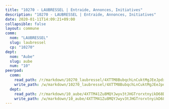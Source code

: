 ```yaml
---
title: "10270 - LAUBRESSEL | Entraide, Annonces, Initiatives"
description: "10270 - LAUBRESSEL | Entraide, Annonces, Initiatives"
date: 2020-01-11T14:09:21+09:00
collapsible: false
layout: commune
comm:
  nom: "LAUBRESSEL"
  slug: laubressel
  cp: "10270"
dept:
  nom: "Aube"
  slug: aube
  num: "10"
peerpad:
  comm:
    read_path: /r/markdown/10270_laubressel/4XTTM8BubqchLnCuktMgJEeJpdxQrp3nEZ7okoeejUcJ2B4a9
    write_path: /w/markdown/10270_laubressel/4XTTM8BubqchLnCuktMgJEeJpdxQrp3nEZ7okoeejUcJ2B4a9-K3TgULangwu7hTdebCbzEsgymNMZm3BAeN82B1ZzhKFMoYxFeH36Unc44xkwuScbqrSkUEV82Hqf1GSjtSknmZsc9d6hYFP6FdBkFcYvy1GNUQ6F3N7u4GnndijxowbCD6NJE341
  dept:
    read_path: /r/markdown/10_aube/4XTTM41Zu8MQYJwyv3tJHGTrorxtnyikD68DsVemyiZk3ThMz
    write_path: /w/markdown/10_aube/4XTTM41Zu8MQYJwyv3tJHGTrorxtnyikD68DsVemyiZk3ThMz-K3TgTmGUJaeXhcyrKr3gXoqmq82GkfYoTwSCbr39jXo2qoiz4eMZ1zWf94tEK8PkgCEQwZ6j878iec7q7nyW22BbTVtKr2C3mJwkjMoqhPxRA9brvyfx2cZBiMVgJntTtrf7GrDW
---
```



